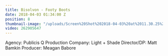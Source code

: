 ```yaml
---
title: Bisolvon - Footy Boots
date: 2018-04-03 01:34:00 Z
position: 8
thumbnail-image: "/uploads/Screen%20Shot%202018-04-03%20at%2011.30.25%20am.png"
video: 262905647
---
```


Agency: Publicis Q
Production Company: Light + Shade
Director/DP: Matt Bamkin
Producer: Meagan Babore